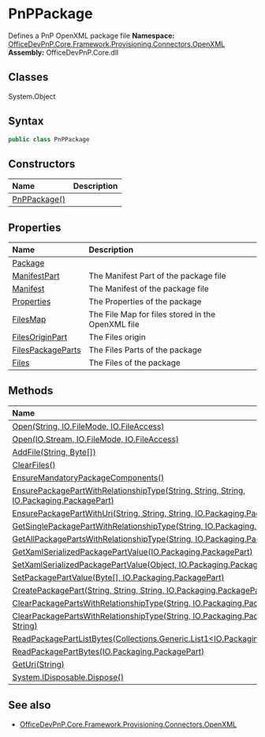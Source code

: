 # PnPPackage
Defines a PnP OpenXML package file
**Namespace:** [OfficeDevPnP.Core.Framework.Provisioning.Connectors.OpenXML](OfficeDevPnP.Core.Framework.Provisioning.Connectors.OpenXML.md)  
**Assembly:** OfficeDevPnP.Core.dll  
## Classes
System.Object  
## Syntax
```C#
public class PnPPackage
```
## Constructors
|**Name**|**Description**|
|:-----|:-----|
| [PnPPackage()](PnPPackageconstructor1details.md) | 
## Properties
|**Name**|**Description**|
|:-----|:-----|
| [Package](PnPPackage.Package.md) | 
| [ManifestPart](PnPPackage.ManifestPart.md) | The Manifest Part of the package file
| [Manifest](PnPPackage.Manifest.md) | The Manifest of the package file
| [Properties](PnPPackage.Properties.md) | The Properties of the package
| [FilesMap](PnPPackage.FilesMap.md) | The File Map for files stored in the OpenXML file
| [FilesOriginPart](PnPPackage.FilesOriginPart.md) | The Files origin
| [FilesPackageParts](PnPPackage.FilesPackageParts.md) | The Files Parts of the package
| [Files](PnPPackage.Files.md) | The Files of the package
## Methods
|**Name**|**Description**|
|:-----|:-----|
| [Open(String, IO.FileMode, IO.FileAccess)](PnPPackageOpenStringIO.FileModeIO.FileAccess.md) | 
| [Open(IO.Stream, IO.FileMode, IO.FileAccess)](PnPPackageOpenIO.StreamIO.FileModeIO.FileAccess.md) | 
| [AddFile(String, Byte[])](PnPPackageAddFileStringByte[].md) | 
| [ClearFiles()](PnPPackageClearFiles.md) | 
| [EnsureMandatoryPackageComponents()](PnPPackageEnsureMandatoryPackageComponents.md) | 
| [EnsurePackagePartWithRelationshipType(String, String, String, IO.Packaging.PackagePart)](PnPPackageEnsurePackagePartWithRelationshipTypeStringStringStringIO.Packaging.PackagePart.md) | 
| [EnsurePackagePartWithUri(String, String, String, IO.Packaging.PackagePart)](PnPPackageEnsurePackagePartWithUriStringStringStringIO.Packaging.PackagePart.md) | 
| [GetSinglePackagePartWithRelationshipType(String, IO.Packaging.PackagePart)](PnPPackageGetSinglePackagePartWithRelationshipTypeStringIO.Packaging.PackagePart.md) | 
| [GetAllPackagePartsWithRelationshipType(String, IO.Packaging.PackagePart)](PnPPackageGetAllPackagePartsWithRelationshipTypeStringIO.Packaging.PackagePart.md) | 
| [GetXamlSerializedPackagePartValue(IO.Packaging.PackagePart)](PnPPackageGetXamlSerializedPackagePartValueIO.Packaging.PackagePart.md) | 
| [SetXamlSerializedPackagePartValue(Object, IO.Packaging.PackagePart)](PnPPackageSetXamlSerializedPackagePartValueObjectIO.Packaging.PackagePart.md) | 
| [SetPackagePartValue(Byte[], IO.Packaging.PackagePart)](PnPPackageSetPackagePartValueByte[]IO.Packaging.PackagePart.md) | 
| [CreatePackagePart(String, String, String, IO.Packaging.PackagePart)](PnPPackageCreatePackagePartStringStringStringIO.Packaging.PackagePart.md) | 
| [ClearPackagePartsWithRelationshipType(String, IO.Packaging.PackagePart)](PnPPackageClearPackagePartsWithRelationshipTypeStringIO.Packaging.PackagePart.md) | 
| [ClearPackagePartsWithRelationshipType(String, IO.Packaging.PackagePart, String)](PnPPackageClearPackagePartsWithRelationshipTypeStringIO.Packaging.PackagePartString.md) | 
| [ReadPackagePartListBytes(Collections.Generic.List1<IO.Packaging.PackagePart>)](PnPPackageReadPackagePartListBytesCollections.Generic.List1<IO.Packaging.PackagePart>.md) | 
| [ReadPackagePartBytes(IO.Packaging.PackagePart)](PnPPackageReadPackagePartBytesIO.Packaging.PackagePart.md) | 
| [GetUri(String)](PnPPackageGetUriString.md) | 
| [System.IDisposable.Dispose()](PnPPackageSystem.IDisposable.Dispose.md) | 
## See also
- [OfficeDevPnP.Core.Framework.Provisioning.Connectors.OpenXML](OfficeDevPnP.Core.Framework.Provisioning.Connectors.OpenXML.md)
